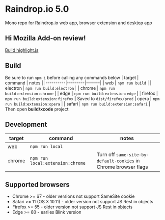 # Raindrop.io 5.0
Mono repo for Raindrop.io web app, browser extension and desktop app

## Hi Mozilla Add-on review!
[Build highlight.js](https://github.com/raindropio/highlight)

## Build
Be sure to run `npm i` before calling any commands below
| target   | command | notes |
|----------|---------|-------|
| web      | `npm run build` |
| electron | `npm run build:electron` |
| chrome   | `npm run build:extension:chrome` |
| edge     | `npm run build:extension:edge` |
| firefox   | `npm run build:extension:firefox` | Saved to `dist/firefox/prod`
| opera    | `npm run build:extension:opera` |
| safari   | `npm run build:extension:safari` | Then open **build/xcode** project

## Development
| target   | command | notes |
|----------|---------|-------|
| web      | `npm run local` |
| chrome   | `npm run local:extension:chrome` | Turn off `same-site-by-default-cookies` in Chrome browser flags

## Supported browsers
- Chrome >= 67 - older versions not support SameSite cookie
- Safari >= 11 (OS X 10.11) - older version not support JS Rest in objects
- Firefox >= 55 - older version not support JS Rest in objects
- Edge >= 80 - earlies Blink version